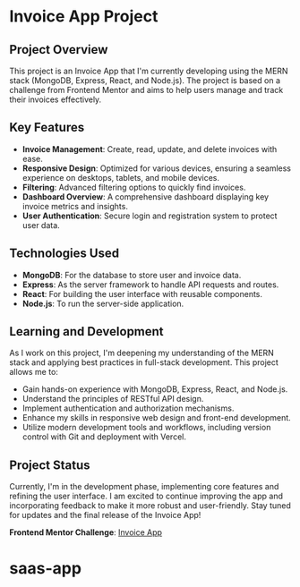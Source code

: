 # Invoice App Project

## Project Overview

This project is an Invoice App that I'm currently developing using the MERN stack (MongoDB, Express, React, and Node.js). The project is based on a challenge from Frontend Mentor and aims to help users manage and track their invoices effectively.

## Key Features

- **Invoice Management**: Create, read, update, and delete invoices with ease.
- **Responsive Design**: Optimized for various devices, ensuring a seamless experience on desktops, tablets, and mobile devices.
- **Filtering**: Advanced filtering options to quickly find invoices.
- **Dashboard Overview**: A comprehensive dashboard displaying key invoice metrics and insights.
- **User Authentication**: Secure login and registration system to protect user data.

## Technologies Used

- **MongoDB**: For the database to store user and invoice data.
- **Express**: As the server framework to handle API requests and routes.
- **React**: For building the user interface with reusable components.
- **Node.js**: To run the server-side application.

## Learning and Development

As I work on this project, I'm deepening my understanding of the MERN stack and applying best practices in full-stack development. This project allows me to:

- Gain hands-on experience with MongoDB, Express, React, and Node.js.
- Understand the principles of RESTful API design.
- Implement authentication and authorization mechanisms.
- Enhance my skills in responsive web design and front-end development.
- Utilize modern development tools and workflows, including version control with Git and deployment with Vercel.

## Project Status

Currently, I'm in the development phase, implementing core features and refining the user interface. I am excited to continue improving the app and incorporating feedback to make it more robust and user-friendly.
Stay tuned for updates and the final release of the Invoice App!

**Frontend Mentor Challenge**: [Invoice App](https://www.frontendmentor.io/challenges/invoice-app-i7KaLTQjl)
# saas-app
